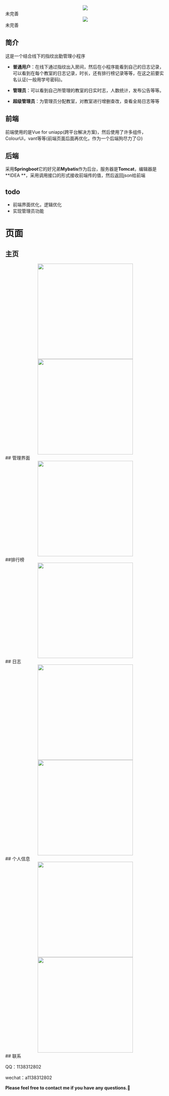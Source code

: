 <center><img src="pictures/attendanceMiniprogram.png"  /></center>
未完善
<center><img src="pictures/attendance.png"  /></center>
未完善

## 简介

这是一个结合线下的指纹出勤管理小程序

- **普通用户**：在线下通过指纹出入房间，然后在小程序能看到自己的日志记录，可以看到在每个教室的日志记录，时长，还有排行榜记录等等，在这之前要实名认证(一般用学号密码)。

- **管理员**：可以看到自己所管理的教室的日实时志，人数统计，发布公告等等。

- **超级管理员**：为管理员分配教室，对教室进行增删查改，查看全局日志等等

## 前端

前端使用的是Vue for uniapp(跨平台解决方案)，然后使用了许多组件，ColourUi，vant等等(前端页面后面再优化，作为一个后端狗尽力了:expressionless:) 

## 后端

采用**Springboot**它的好兄弟**Mybatis**作为后台，服务器是**Tomcat**，编辑器是**IDEA **，采用调用接口的形式接收前端传的值，然后返回json给前端

## todo

- 前端界面优化，逻辑优化
- 实现管理员功能

# 页面
## 主页

<center><img src="pictures/home.jpg" width="300" /><img src="pictures/home2.jpg" width="300" /></center>
## 管理界面

  <center><img src="pictures/charge.jpg" width="300"></center>
##排行榜

  <center><img src="pictures/rank.jpg" width="300" /></center>
## 日志

  <center><img src="pictures/log.jpg" width="300" /><img src="pictures/log2.jpg" width="300" /></center>
## 个人信息

  <center><img src="pictures/profile.jpg" width="300" /><img src="pictures/profile2.jpg" width="300" /></center>
## 联系

QQ：1138312802

wechat：a1138312802

**Please feel free to contact me if you have any questions.:call_me_hand:**



